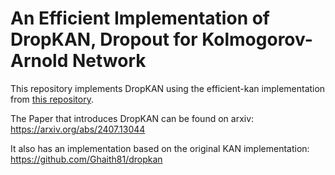 # An Efficient Implementation of DropKAN, Dropout for Kolmogorov-Arnold Network

This repository implements DropKAN using the efficient-kan implementation from [this repository](https://github.com/Blealtan/efficient-kan).

The Paper that introduces DropKAN can be found on arxiv: https://arxiv.org/abs/2407.13044

It also has an implementation based on the original KAN implementation: https://github.com/Ghaith81/dropkan
